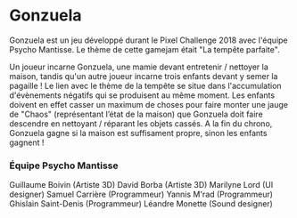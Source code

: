 # Gonzuela

Gonzuela est un jeu développé durant le Pixel Challenge 2018 avec l'équipe Psycho Mantisse.
Le thème de cette gamejam était "La tempête parfaite".

Un joueur incarne Gonzuela, une mamie devant entretenir / nettoyer la maison, tandis qu'un autre joueur incarne trois enfants devant y semer la pagaille !
Le lien avec le thème de la tempête se situe dans l'accumulation d'évènements négatifs qui se produisent au même moment.
Les enfants doivent en effet casser un maximum de choses pour faire monter une jauge de "Chaos" (représentant l’état de la maison) que Gonzuela doit faire descendre en nettoyant / réparant les objets cassés.
A la fin du chrono, Gonzuela gagne si la maison est suffisament propre, sinon les enfants gagnent !

### Équipe Psycho Mantisse
Guillaume Boivin (Artiste 3D)
David Borba (Artiste 3D)
Marilyne Lord (UI designer)
Samuel Carrière (Programmeur)
Yannis M'rad (Programmeur)
Ghislain Saint-Denis (Programmeur)
Léandre Monette (Sound designer)





